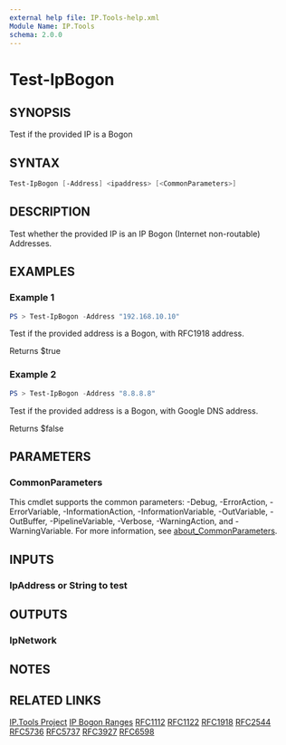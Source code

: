 ```yaml
---
external help file: IP.Tools-help.xml
Module Name: IP.Tools
schema: 2.0.0
---
```


# Test-IpBogon

## SYNOPSIS

Test if the provided IP is a Bogon

## SYNTAX

```powershell
Test-IpBogon [-Address] <ipaddress> [<CommonParameters>]
```

## DESCRIPTION

Test whether the provided IP is an IP Bogon (Internet non-routable) Addresses.

## EXAMPLES

### Example 1

```powershell
PS > Test-IpBogon -Address "192.168.10.10"
```

Test if the provided address is a Bogon, with RFC1918 address.

Returns $true

### Example 2

```powershell
PS > Test-IpBogon -Address "8.8.8.8"
```

Test if the provided address is a Bogon, with Google DNS address.

Returns $false

## PARAMETERS

### CommonParameters

This cmdlet supports the common parameters: -Debug, -ErrorAction, -ErrorVariable, -InformationAction, -InformationVariable, -OutVariable, -OutBuffer, -PipelineVariable, -Verbose, -WarningAction, and -WarningVariable. For more information, see [about_CommonParameters](http://go.microsoft.com/fwlink/?LinkID=113216).

## INPUTS

### IpAddress or String to test

## OUTPUTS

### IpNetwork

## NOTES

## RELATED LINKS

[IP.Tools Project](https://github.com/jberkers42/ip.tools)
[IP Bogon Ranges](https://ipgeolocation.io/resources/bogon.html)
[RFC1112](https://www.rfc-editor.org/rfc/rfc1112.html)
[RFC1122](https://www.rfc-editor.org/rfc/rfc1122.html)
[RFC1918](https://www.rfc-editor.org/rfc/rfc1918.html)
[RFC2544](https://www.rfc-editor.org/rfc/rfc2544.html)
[RFC5736](https://www.rfc-editor.org/rfc/rfc5736.html)
[RFC5737](https://www.rfc-editor.org/rfc/rfc5737.html)
[RFC3927](https://www.rfc-editor.org/rfc/rfc3927.html)
[RFC6598](https://www.rfc-editor.org/rfc/rfc6598.html)
